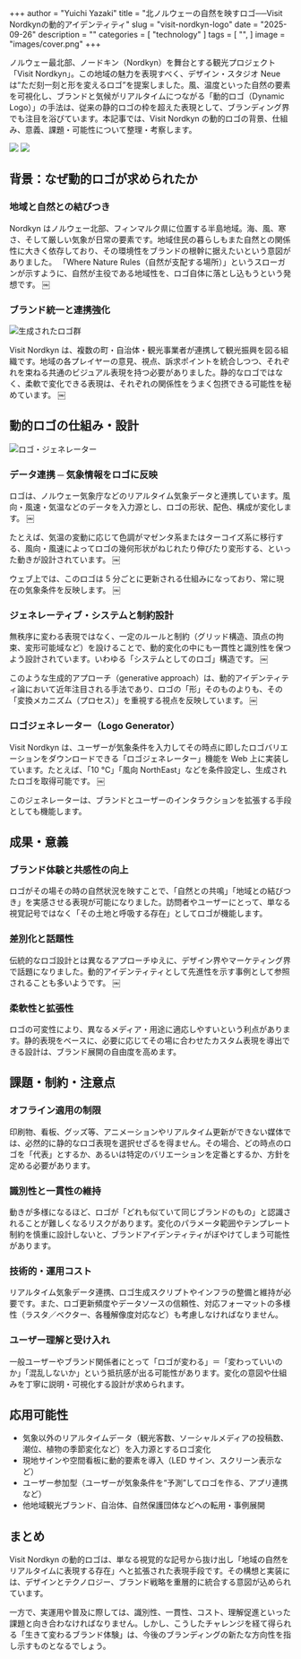 +++
author = "Yuichi Yazaki"
title = "北ノルウェーの自然を映すロゴ──Visit Nordkynの動的アイデンティティ"
slug = "visit-nordkyn-logo"
date = "2025-09-26"
description = ""
categories = [
    "technology"
]
tags = [
    "",
]
image = "images/cover.png"
+++

ノルウェー最北部、ノードキン（Nordkyn）を舞台とする観光プロジェクト「Visit Nordkyn」。この地域の魅力を表現すべく、デザイン・スタジオ Neue は“ただ刻一刻と形を変えるロゴ”を提案しました。風、温度といった自然の要素を可視化し、ブランドと気候がリアルタイムにつながる「動的ロゴ（Dynamic Logo）」の手法は、従来の静的ロゴの枠を超えた表現として、ブランディング界でも注目を浴びています。本記事では、Visit Nordkyn の動的ロゴの背景、仕組み、意義、課題・可能性について整理・考察します。

<!--more-->

![](images/nordkyn_signage_glass.jpg)
![](images/nordkyn_signage_glass_framed.jpg)

## 背景：なぜ動的ロゴが求められたか

### 地域と自然との結びつき

Nordkyn はノルウェー北部、フィンマルク県に位置する半島地域。海、風、寒さ、そして厳しい気象が日常の要素です。地域住民の暮らしもまた自然との関係性に大きく依存しており、その環境性をブランドの根幹に据えたいという意図がありました。
「Where Nature Rules（自然が支配する場所）」というスローガンが示すように、自然が主役である地域性を、ロゴ自体に落とし込もうという発想です。  ￼

### ブランド統一と連携強化


![生成されたロゴ群](images/90-visit-nordkyn-logos-generated-over-90-days-to-illustrate-the-dynamic-identity.gif)

Visit Nordkyn は、複数の町・自治体・観光事業者が連携して観光振興を図る組織です。地域の各プレイヤーの意見、視点、訴求ポイントを統合しつつ、それぞれを束ねる共通のビジュアル表現を持つ必要がありました。静的なロゴではなく、柔軟で変化できる表現は、それぞれの関係性をうまく包摂できる可能性を秘めています。  ￼



## 動的ロゴの仕組み・設計

![ロゴ・ジェネレーター](images/logo-generator.png)

### データ連携 ─ 気象情報をロゴに反映

ロゴは、ノルウェー気象庁などのリアルタイム気象データと連携しています。風向・風速・気温などのデータを入力源とし、ロゴの形状、配色、構成が変化します。  ￼

たとえば、気温の変動に応じて色調がマゼンタ系またはターコイズ系に移行する、風向・風速によってロゴの幾何形状がねじれたり伸びたり変形する、といった動きが設計されています。  ￼

ウェブ上では、このロゴは 5 分ごとに更新される仕組みになっており、常に現在の気象条件を反映します。  ￼

### ジェネレーティブ・システムと制約設計

無秩序に変わる表現ではなく、一定のルールと制約（グリッド構造、頂点の拘束、変形可能域など）を設けることで、動的変化の中にも一貫性と識別性を保つよう設計されています。いわゆる「システムとしてのロゴ」構造です。  ￼

このような生成的アプローチ（generative approach）は、動的アイデンティティ論において近年注目される手法であり、ロゴの「形」そのものよりも、その「変換メカニズム（プロセス）」を重視する視点を反映しています。  ￼

### ロゴジェネレーター（Logo Generator）

Visit Nordkyn は、ユーザーが気象条件を入力してその時点に即したロゴバリエーションをダウンロードできる「ロゴジェネレーター」機能を Web 上に実装しています。たとえば、「10 °C」「風向 NorthEast」などを条件設定し、生成されたロゴを取得可能です。  ￼

このジェネレーターは、ブランドとユーザーのインタラクションを拡張する手段としても機能します。



## 成果・意義



### ブランド体験と共感性の向上

ロゴがその場その時の自然状況を映すことで、「自然との共鳴」「地域との結びつき」を実感させる表現が可能になりました。訪問者やユーザーにとって、単なる視覚記号ではなく「その土地と呼吸する存在」としてロゴが機能します。

### 差別化と話題性

伝統的なロゴ設計とは異なるアプローチゆえに、デザイン界やマーケティング界で話題になりました。動的アイデンティティとして先進性を示す事例として参照されることも多いようです。  ￼

### 柔軟性と拡張性

ロゴの可変性により、異なるメディア・用途に適応しやすいという利点があります。静的表現をベースに、必要に応じてその場に合わせたカスタム表現を導出できる設計は、ブランド展開の自由度を高めます。



## 課題・制約・注意点

### オフライン適用の制限

印刷物、看板、グッズ等、アニメーションやリアルタイム更新ができない媒体では、必然的に静的なロゴ表現を選択せざるを得ません。その場合、どの時点のロゴを「代表」とするか、あるいは特定のバリエーションを定番とするか、方針を定める必要があります。

### 識別性と一貫性の維持

動きが多様になるほど、ロゴが「どれも似ていて同じブランドのもの」と認識されることが難しくなるリスクがあります。変化のパラメータ範囲やテンプレート制約を慎重に設計しないと、ブランドアイデンティティがぼやけてしまう可能性があります。

### 技術的・運用コスト

リアルタイム気象データ連携、ロゴ生成スクリプトやインフラの整備と維持が必要です。また、ロゴ更新頻度やデータソースの信頼性、対応フォーマットの多様性（ラスタ／ベクター、各種解像度対応など）も考慮しなければなりません。

### ユーザー理解と受け入れ

一般ユーザーやブランド関係者にとって「ロゴが変わる」＝「変わっていいのか」「混乱しないか」という抵抗感が出る可能性があります。変化の意図や仕組みを丁寧に説明・可視化する設計が求められます。



## 応用可能性

- 気象以外のリアルタイムデータ（観光客数、ソーシャルメディアの投稿数、潮位、植物の季節変化など）を入力源とするロゴ変化
- 現地サインや空間看板に動的要素を導入（LED サイン、スクリーン表示など）
- ユーザー参加型（ユーザーが気象条件を“予測”してロゴを作る、アプリ連携など）
- 他地域観光ブランド、自治体、自然保護団体などへの転用・事例展開



## まとめ

Visit Nordkyn の動的ロゴは、単なる視覚的な記号から抜け出し「地域の自然をリアルタイムに表現する存在」へと拡張された表現手段です。その構想と実装には、デザインとテクノロジー、ブランド戦略を重層的に統合する意図が込められています。

一方で、実運用や普及に際しては、識別性、一貫性、コスト、理解促進といった課題と向き合わなければなりません。しかし、こうしたチャレンジを経て得られる「生きて変わるブランド体験」は、今後のブランディングの新たな方向性を指し示すものとなるでしょう。

